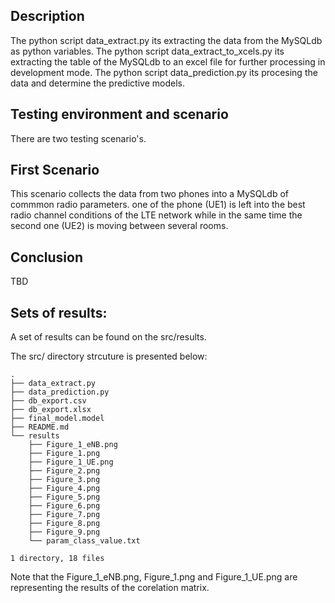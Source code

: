 ## Description

 The python script data_extract.py its extracting the data from the MySQLdb as
python variables.
 The python script data_extract_to_xcels.py its extracting the table of the MySQLdb to an excel file for further processing in development mode.
 The python script data_prediction.py its procesing the data and determine the predictive models.

## Testing environment and scenario

There are two testing scenario's.

## First Scenario

This scenario collects the data from two phones into a MySQLdb of commmon radio parameters. one of the phone (UE1) is left into the best radio channel conditions of the LTE network while in the same time the second one (UE2) is moving between several rooms.


## Conclusion

TBD



## Sets of results:
 A set of results can be found on the src/results.

 The src/ directory strcuture is presented below:
```
.
├── data_extract.py
├── data_prediction.py
├── db_export.csv
├── db_export.xlsx
├── final_model.model
├── README.md
└── results
    ├── Figure_1_eNB.png
    ├── Figure_1.png
    ├── Figure_1_UE.png
    ├── Figure_2.png
    ├── Figure_3.png
    ├── Figure_4.png
    ├── Figure_5.png
    ├── Figure_6.png
    ├── Figure_7.png
    ├── Figure_8.png
    ├── Figure_9.png
    └── param_class_value.txt

1 directory, 18 files
```
 Note that the Figure_1_eNB.png, Figure_1.png and Figure_1_UE.png are representing the results of the corelation matrix. 
